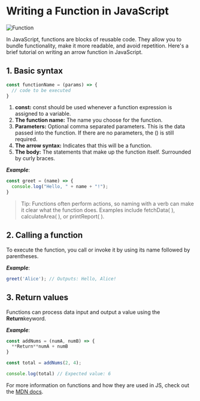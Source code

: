 # Writing a Function in JavaScript

![Function](https://images.unsplash.com/photo-1488590528505-98d2b5aba04b?w=800&auto=format&fit=crop&q=60&ixlib=rb-4.0.3&ixid=M3wxMjA3fDB8MHxzZWFyY2h8MTZ8fEZ1bmN0aW9uJTIwaW4lMjBKYXZhU2NyaXB0fGVufDB8fDB8fHww)

In JavaScript, functions are blocks of reusable code. They allow you to bundle functionality, make it more readable, and avoid repetition. Here's a brief tutorial on writing an arrow function in JavaScript.



## 1. Basic syntax

```javascript
const functionName = (params) => {
  // code to be executed
}
```

1. **const:** const should be used whenever a function expression is assigned to a variable.
2. **The function name:** The name you choose for the function.
3. **Parameters:** Optional comma separated parameters. This is the data passed into the function. If there are no parameters, the () is still required.
4. **The arrow syntax:** Indicates that this will be a function.
5. **The body:** The statements that make up the function itself. Surrounded by curly braces.

***Example***:

```javascript
const greet = (name) => {
  console.log("Hello, " + name + "!");
}
```

> Tip: Functions often perform actions, so naming with a verb can make it clear what the function does. Examples include fetchData( ), calculateArea( ), or printReport( ). 

## 2. Calling a function

To execute the function, you call or invoke it by using its name followed by parentheses.

***Example***:
```javascript
greet('Alice'); // Outputs: Hello, Alice!
```
## 3. Return values

Functions can process data input and output a value using the **Return**keyword.

***Example***: 
```javascript
const addNums = (numA, numB) => {
  **Return**numA + numB
}

const total = addNums(2, 4);

console.log(total) // Expected value: 6
```
For more information on functions and how they are used in JS, check out the [MDN docs](https://developer.mozilla.org/en-US/docs/Web/JavaScript/Guide/Functions).